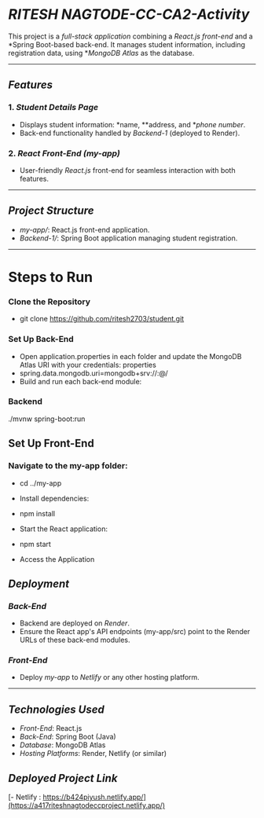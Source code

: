 # *RITESH NAGTODE-CC-CA2-Activity*

This project is a *full-stack application* combining a *React.js front-end* and a *Spring Boot-based back-end. It manages student information, including  registration data, using **MongoDB Atlas* as the database.

---

## *Features*

### 1. *Student Details Page*
- Displays student information: *name, **address, and **phone number*.
- Back-end functionality handled by *Backend-1* (deployed to Render).

### 2. *React Front-End (my-app)*
- User-friendly *React.js* front-end for seamless interaction with both features.

---

## *Project Structure*
- *my-app/*: React.js front-end application.
- *Backend-1/*: Spring Boot application managing student registration.

---

# Steps to Run
### Clone the Repository
- git clone https://github.com/ritesh2703/student.git
### Set Up Back-End
- Open application.properties in each folder and update the MongoDB Atlas URI with your credentials:
properties
- spring.data.mongodb.uri=mongodb+srv://<username>:<password>@<cluster-url>/<database-name>
- Build and run each back-end module:

### Backend
./mvnw spring-boot:run


## Set Up Front-End

### Navigate to the my-app folder:


- cd ../my-app
- Install dependencies:
- npm install
- Start the React application:

- npm start
- Access the Application

## *Deployment*

### *Back-End*
- Backend are deployed on *Render*.
- Ensure the React app's API endpoints (my-app/src) point to the Render URLs of these back-end modules.

### *Front-End*
- Deploy *my-app* to *Netlify* or any other hosting platform.

---

## *Technologies Used*

- *Front-End*: React.js
- *Back-End*: Spring Boot (Java)
- *Database*: MongoDB Atlas
- *Hosting Platforms*: Render, Netlify (or similar)

## *Deployed Project Link*
[- Netlify : https://b424piyush.netlify.app/](https://a417riteshnagtodeccproject.netlify.app/)

